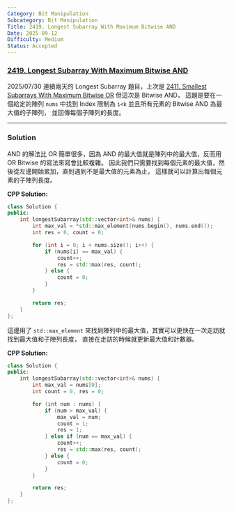 ```yaml
---
Category: Bit Manipulation
Subcategory: Bit Manipulation
Title: 2419. Longest Subarray With Maximum Bitwise AND
Date: 2025-09-12
Difficulty: Medium
Status: Accepted
---
```

### [2419. Longest Subarray With Maximum Bitwise AND]

[2419. Longest Subarray With Maximum Bitwise AND]: https://leetcode.com/problems/longest-subarray-with-maximum-bitwise-and/

2025/07/30 連續兩天的 Longest Subarray 題目，上次是 [2411. Smallest Subarrays With Maximum Bitwise OR] 但這次是 Bitwise AND，
這題是要在一個給定的陣列 `nums` 中找到 Index 限制為 `i<k` 並且所有元素的 Bitwise AND 為最大值的子陣列，
並回傳每個子陣列的長度。

[2411. Smallest Subarrays With Maximum Bitwise OR]: ./2411.Smallest_Subarrays_With_Maximum_Bitwise_OR.md

---

### Solution

AND 的解法比 OR 簡單很多，因為 AND 的最大值就是陣列中的最大值，反而用 OR Bitwise 的寫法來寫會比較複雜。
因此我們只需要找到每個元素的最大值，然後從左邊開始累加，直到遇到不是最大值的元素為止，
這樣就可以計算出每個元素的子陣列長度。

**CPP Solution:**
```cpp
class Solution {
public:
    int longestSubarray(std::vector<int>& nums) {
        int max_val = *std::max_element(nums.begin(), nums.end());
        int res = 0, count = 0;

        for (int i = 0; i < nums.size(); i++) {
            if (nums[i] == max_val) {
                count++;
                res = std::max(res, count);
            } else {
                count = 0;
            }
        }

        return res;
    }
};
```

這邊用了 `std::max_element` 來找到陣列中的最大值，其實可以更快在一次走訪就找到最大值和子陣列長度，
直接在走訪的時候就更新最大值和計數器。

**CPP Solution:**
```cpp
class Solution {
public:
    int longestSubarray(std::vector<int>& nums) {
        int max_val = nums[0];
        int count = 0, res = 0;

        for (int num : nums) {
            if (num > max_val) {
                max_val = num;
                count = 1;
                res = 1;
            } else if (num == max_val) {
                count++;
                res = std::max(res, count);
            } else {
                count = 0;
            }
        }

        return res;
    }
};
```